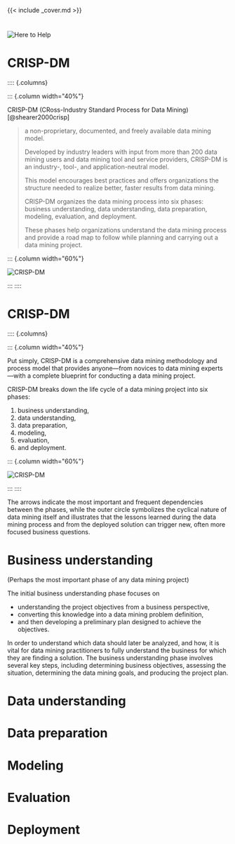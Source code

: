 {{< include _cover.md >}}

#

![Here to Help](https://imgs.xkcd.com/comics/here_to_help.png)

# CRISP-DM

:::: {.columns}

::: {.column width="40%"}

CRISP-DM (CRoss-Industry Standard Process for Data Mining) [@shearer2000crisp]

> a non-proprietary, documented, and freely available data mining model.
> 
> Developed by industry leaders with input from more than 200 data mining users and data mining tool and service providers, CRISP-DM is an industry-, tool-, and application-neutral model.
>
> This model encourages best practices and offers organizations the structure needed to realize better, faster results from data mining.
>
> CRISP-DM organizes the data mining process into six phases: business understanding, data understanding, data preparation, modeling, evaluation, and deployment.
>
> These phases help organizations understand the data mining process and provide a road map to follow while planning and carrying out a data mining project.

::: {.column width="60%"}

![CRISP-DM](https://upload.wikimedia.org/wikipedia/commons/thumb/b/b9/CRISP-DM_Process_Diagram.png/1280px-CRISP-DM_Process_Diagram.png)

:::
::::

# CRISP-DM

:::: {.columns}

::: {.column width="40%"}

Put simply, CRISP-DM is a comprehensive data mining methodology and process model that provides anyone—from novices to data mining experts—with a complete blueprint for conducting a data mining project.

CRISP-DM breaks down the life cycle of a data mining project into six phases:

1. business understanding,
1. data understanding,
1. data preparation,
1. modeling,
1. evaluation,
1. and deployment.

::: {.column width="60%"}

![CRISP-DM](https://upload.wikimedia.org/wikipedia/commons/thumb/b/b9/CRISP-DM_Process_Diagram.png/1280px-CRISP-DM_Process_Diagram.png)

:::
::::

The arrows indicate the most important and frequent dependencies between the phases, while the outer circle symbolizes the cyclical nature of data mining itself and illustrates that the lessons learned during the data mining process and from the deployed solution can trigger new, often more focused business questions.

# Business understanding

(Perhaps the most important phase of any data mining project)

The initial business understanding phase focuses on

- understanding the project objectives from a business perspective,
- converting this knowledge into a data mining problem definition,
- and then developing a preliminary plan designed to achieve the objectives.

In order to understand which data should later be analyzed, and how, it is vital for data mining practitioners to fully understand the business for which they are finding a solution. The business understanding phase involves several key steps, including determining business objectives, assessing the situation, determining the data mining goals, and producing the project plan.

# Data understanding

# Data preparation

# Modeling

# Evaluation

# Deployment
